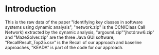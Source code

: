 # Introduction
This is the raw data of the paper "Identifying key classes in software systems using dynamic analysis", "network.zip" is the CCN(Class Call Network) extracted by the dynamic analysis, "argouml.zip""jhotdraw6.zip" and "MazeSolver.zip" are the three Java GUI software, "RecallResult_Top25.csv" is the Recall of our approach and baseline approaches, "KEADA" is part of the code for our approach.
